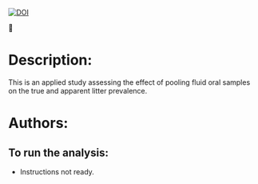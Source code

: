 [![DOI](https://zenodo.org/badge/DOI/10.1007/s42081-021-00124-0.svg)](https://link.springer.com/article/10.1007/s42081-021-00124-0)

:pig:

# Description: 

This is an applied study assessing the effect of pooling fluid oral samples on the true and apparent litter prevalence.

# Authors: 



## To run the analysis: 
 + Instructions not ready.